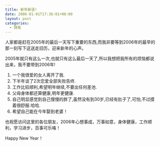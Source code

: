 ```yaml
---
title: 新年新语!
date: 2006-01-01T17:36:01+00:00
layout: post
categories:
  - 随笔
---
```


人家都是赶在2005年的最后一天写下重要的东西,而我非要等到2006年的最早的那一刻写下这送走旧历，迎来新年的心声。

2005年就只有这么一次,也就只有这么最后一天了,所以我想把我所有的烦恼都说出来，我不要带到2006年!

1. 一个我很爱的女人离开了我.
2. 下半年谈了2次恋爱全部失败告终.
3. 工作比较顺利,希望明年继续,不要出任何差池.
4. 父母身体都还算健康,明年更健康.
5. 自己明显感觉到自己慢慢的胖了,虽然没有到30岁,已经有肚子了,可怕,不过摸着很舒服.哈哈.
6. 希望自己能在今年娶到老婆！

也祝愿访问这里的各位朋友，2006年心想事成，万事如意，身体健康，工作顺利，学习进步，百事可乐咯！

Happy New Year！